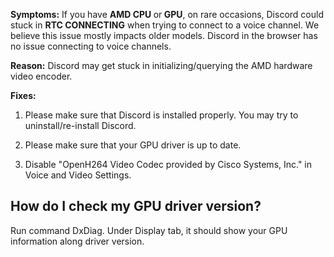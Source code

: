 <p data-pm-slice="1 1 []"><strong>Symptoms:</strong> If you have <strong>AMD CPU </strong>or<strong> GPU</strong>, on rare occasions, Discord could stuck in <strong>RTC CONNECTING</strong> when trying to connect to a voice channel. We believe this issue mostly impacts older models. Discord in the browser has no issue connecting to voice channels.</p>
<p><strong>Reason:</strong> Discord may get stuck in initializing/querying the AMD hardware video encoder.</p>
<p><strong>Fixes:</strong></p>
<ol class="ProsemirrorEditor-list">
    <li class="ProsemirrorEditor-listItem" data-list-indent="1" data-list-type="numbered">
        <p>Please make sure that Discord is installed properly. You may try to uninstall/re-install Discord.</p>
    </li>
    <li class="ProsemirrorEditor-listItem" data-list-indent="1" data-list-type="numbered">
        <p>Please make sure that your GPU driver is up to date.</p>
    </li>
    <li class="ProsemirrorEditor-listItem" data-list-indent="1" data-list-type="numbered">
        <p>Disable "OpenH264 Video Codec provided by Cisco Systems, Inc." in Voice and Video Settings.</p>
    </li>
</ol>
<h2>How do I check my GPU driver version?</h2>
<p>Run command DxDiag. Under Display tab, it should show your GPU information along driver version.</p>
<p> </p>
